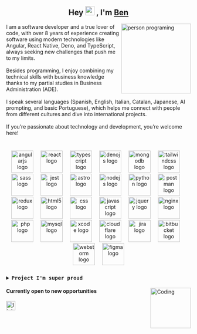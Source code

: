 
[//]: # (<p align="center">)

[//]: # (  <img src="https://github.com/thompsonemerson/thompsonemerson/raw/master/cover-thompson.png" height="100"/>)

[//]: # (</p>)

<h2 align="center">Hey <img src="https://media.giphy.com/media/hvRJCLFzcasrR4ia7z/giphy.gif" width="25px"> , I'm <a href="https://github.com/benvalencia">Ben</a></h2>

<div>
  <picture> <img alt="person programing" align="right" src="https://github.com/7oSkaaa/7oSkaaa/blob/main/Images/Right_Side.gif?raw=true" width=190px></picture>
  <div>
    I am a software developer and a true lover of code, with over 8 years of experience creating software using modern technologies like Angular, React Native, Deno, and TypeScript, always seeking new challenges that push me to my limits.
    <br>
    <br>
    Besides programming, I enjoy combining my technical skills with business knowledge thanks to my partial studies in Business Administration (ADE).
    <br>
    <br>
    I speak several languages (Spanish, English, Italian, Catalan, Japanese, AI prompting, and basic Portuguese), which helps me connect with people from different cultures and dive into international projects.
    <br>
    <br>
    If you’re passionate about technology and development, you’re welcome here!
    <br>
  </div>
</div>

###
###
<br/>

<div align="center">
  <img src="https://cdn.simpleicons.org/angular/DD0031" height="60" alt="angularjs logo"  />
  <img width="12">
  <img src="https://cdn.jsdelivr.net/gh/devicons/devicon/icons/react/react-original.svg" height="60" alt="react logo"  />
  <img width="12" />
  <img src="https://cdn.simpleicons.org/typescript/3178C6" height="60" alt="typescript logo"  />
  <img width="12" />
  <img src="https://cdn.jsdelivr.net/gh/devicons/devicon/icons/denojs/denojs-original.svg" height="60" alt="denojs logo"  />
  <img width="12" />
  <img src="https://cdn.simpleicons.org/mongodb/47A248" height="60" alt="mongodb logo"  />
  <img width="12" />
  <img src="https://cdn.simpleicons.org/tailwindcss/06B6D4" height="60" alt="tailwindcss logo"  />
  <img width="12" />
  <img src="https://cdn.simpleicons.org/sass/CC6699" height="60" alt="sass logo"  />
  <img width="12" />
  <img src="https://cdn.simpleicons.org/jest/C21325" height="60" alt="jest logo"  />
  <img width="12" />
  <img src="https://cdn.simpleicons.org/astro/FF5D01" height="60" alt="astro logo"  />
  <img width="12" />
  <img src="https://cdn.simpleicons.org/nodedotjs/339933" height="60" alt="nodejs logo"  />
  <img width="12" />
  <img src="https://cdn.jsdelivr.net/gh/devicons/devicon/icons/python/python-original.svg" height="60" alt="python logo"  />
  <img width="12" />
  <img src="https://skillicons.dev/icons?i=postman" height="60" alt="postman logo"  />
  <img width="12" />
  <img src="https://cdn.jsdelivr.net/gh/devicons/devicon/icons/redux/redux-original.svg" height="60" alt="redux logo"  />
  <img width="12" />
  <img src="https://cdn.simpleicons.org/html5/E34F26" height="60" alt="html5 logo"  />
  <img width="12" />
  <img src="https://cdn.simpleicons.org/css/1572B6" height="60" alt="css logo"  />
  <img width="12" />
  <img src="https://cdn.simpleicons.org/javascript/F7DF1E" height="60" alt="javascript logo"  />
  <img width="12" />
  <img src="https://cdn.simpleicons.org/jquery/0769AD" height="60" alt="jquery logo"  />
  <img width="12" />
  <img src="https://cdn.simpleicons.org/nginx/009639" height="60" alt="nginx logo"  />
  <img width="12" />
  <img src="https://cdn.simpleicons.org/php/777BB4" height="60" alt="php logo"  />
  <img width="12" />
  <img src="https://cdn.jsdelivr.net/gh/devicons/devicon/icons/mysql/mysql-original.svg" height="60" alt="mysql logo"  />
  <img width="12" />
  <img src="https://cdn.jsdelivr.net/gh/devicons/devicon/icons/xcode/xcode-original.svg" height="60" alt="xcode logo"  />
  <img width="12" />
  <img src="https://cdn.simpleicons.org/cloudflare/F38020" height="60" alt="cloudflare logo"  />
  <img width="12" />
  <img src="https://cdn.simpleicons.org/jira/0052CC" height="60" alt="jira logo"  />
  <img width="12" />
  <img src="https://cdn.simpleicons.org/bitbucket/0052CC" height="60" alt="bitbucket logo"  />
  <img width="12" />
  <img src="https://cdn.jsdelivr.net/gh/devicons/devicon/icons/webstorm/webstorm-original.svg" height="60" alt="webstorm logo"  />
  <img width="12" />
  <img src="https://cdn.jsdelivr.net/gh/devicons/devicon/icons/figma/figma-original.svg" height="60" alt="figma logo"  />
</div>

###
###
<details align="left">
  <summary> <b> <samp> Project I'm super proud </samp></b></summary>
  <div>
      <div>
        <h2>
          <img src="https://www.llamatracker.net/_astro/fortnite-llama-480.BTxtRGp3.png" width="30px"> Llamatracker
        </h2>
      <div>
        <div>
          <picture> <img alt="person programing" align="right" src="https://www.llamatracker.net/_astro/fortnite-llama-480.BTxtRGp3.png" width=190px></picture>
        </div>
        <div>
          <b>Llamatracker</b> is an iOS application designed as a companion for Fortnite players, offering integration with the public Epic Games API to provide real-time statistics and continuous updates of Fortnite-related content.
          <br>
          <br>
          <div>
            <div><b>Key Features</b></div>
            <div>
              <b>Detailed Statistics:</b> Visualization of metrics and performance in different game modes (Solo, Duo, Trio, Squad, Lifetime) through data analysis obtained directly from the official player profile.
            </div>
            <div>
              <b>Official News:</b> Integration with official sources to keep users informed about Fortnite updates, events, and news.
            </div>
            <div>
              <b>Daily Item Rotation:</b> Real-time display of the item rotation in Fortnite, including details such as categories and timing for the next update.
            </div>
            <div>
              <b>Visual Modes:</b> Support for light and dark modes to enhance the user experience.
            </div>
            <br>
          </div>
        </div>
      </div>
      <div>
        <div>
          <a href="https://www.llamatracker.net/">www.llamatracker.net</a>
        </div>
        <div>
          <a href="https://github.com/benvalencia/llamatracker_page">Webpage Repository</a>
        </div>
        <div>
          <div class="flex justify-center md:w-auto" tabindex="0"> <a target="_blank" aria-label="Download on the iOS App Store" class="rounded-2xl p-2 px-4 md:p-2 md:px-4 flex items-center w-40 sm:w-48 md:w-56 bg-white text-gray-900 hover:bg-gray-50 null" href=""> <svg width="100%" viewBox="0 0 132 43" fill="none" xmlns="http://www.w3.org/2000/svg"> <path d="M23.6933 20.6294C23.7069 19.575 23.987 18.5412 24.5075 17.6241C25.028 16.707 25.772 15.9365 26.6703 15.3842C26.0997 14.5692 25.3468 13.8984 24.4716 13.4252C23.5963 12.9521 22.6228 12.6895 21.6283 12.6584C19.507 12.4357 17.4504 13.9278 16.3694 13.9278C15.2674 13.9278 13.603 12.6805 11.8108 12.7174C10.6515 12.7548 9.52166 13.0919 8.53139 13.6959C7.54113 14.2998 6.72419 15.1499 6.16017 16.1635C3.71702 20.3935 5.53939 26.6102 7.87976 30.0295C9.05071 31.7038 10.4192 33.574 12.2099 33.5077C13.9621 33.435 14.6166 32.3904 16.7317 32.3904C18.8272 32.3904 19.4412 33.5077 21.2682 33.4656C23.1484 33.435 24.3331 31.7838 25.463 30.0936C26.3043 28.9006 26.9517 27.5821 27.3812 26.1869C26.2888 25.7249 25.3566 24.9515 24.7008 23.9632C24.045 22.975 23.6946 21.8155 23.6933 20.6294Z" fill="black"></path> <path d="M20.2424 10.4097C21.2677 9.17897 21.7727 7.5971 21.6504 6C20.0842 6.16451 18.6374 6.91308 17.5983 8.09657C17.0903 8.67474 16.7012 9.34736 16.4533 10.076C16.2054 10.8046 16.1035 11.575 16.1535 12.343C16.9369 12.3511 17.7119 12.1813 18.4202 11.8464C19.1285 11.5115 19.7515 11.0203 20.2424 10.4097Z" fill="black"></path> <path d="M44.7162 29.4369H38.9659L37.585 33.5144H35.1494L40.596 18.4287H43.1264L48.573 33.5144H46.0959L44.7162 29.4369ZM39.5615 27.5554H44.1195L41.8725 20.9379H41.8096L39.5615 27.5554Z" fill="black"></path> <path d="M60.3355 28.016C60.3355 31.4339 58.5062 33.6298 55.7456 33.6298C55.0462 33.6664 54.3507 33.5053 53.7387 33.165C53.1267 32.8246 52.6229 32.3189 52.285 31.7055H52.2327V37.1532H49.9751V22.516H52.1604V24.3454H52.2019C52.5553 23.735 53.0677 23.2318 53.6844 22.8894C54.301 22.547 54.999 22.3782 55.704 22.401C58.4955 22.401 60.3355 24.6076 60.3355 28.016ZM58.015 28.016C58.015 25.7892 56.8643 24.3252 55.1085 24.3252C53.3835 24.3252 52.2233 25.82 52.2233 28.016C52.2233 30.2321 53.3835 31.7162 55.1085 31.7162C56.8643 31.7162 58.015 30.2629 58.015 28.016Z" fill="black"></path> <path d="M72.4416 28.016C72.4416 31.4339 70.6117 33.6298 67.851 33.6298C67.1517 33.6664 66.4562 33.5053 65.8442 33.165C65.2322 32.8246 64.7284 32.3189 64.3904 31.7055H64.3382V37.1532H62.0806V22.516H64.2658V24.3454H64.3074C64.6608 23.735 65.1731 23.2318 65.7898 22.8894C66.4065 22.547 67.1045 22.3782 67.8095 22.401C70.601 22.401 72.4416 24.6076 72.4416 28.016ZM70.1205 28.016C70.1205 25.7892 68.9698 24.3252 67.214 24.3252C65.489 24.3252 64.3287 25.82 64.3287 28.016C64.3287 30.2321 65.489 31.7162 67.214 31.7162C68.9698 31.7162 70.1205 30.2629 70.1205 28.016Z" fill="black"></path> <path d="M80.4414 29.3112C80.6087 30.8072 82.062 31.7895 84.048 31.7895C85.9509 31.7895 87.3199 30.8072 87.3199 29.4583C87.3199 28.2874 86.4942 27.5862 84.5391 27.1057L82.584 26.6348C79.8139 25.9657 78.5279 24.6702 78.5279 22.5679C78.5279 19.9651 80.7962 18.1772 84.0159 18.1772C87.2048 18.1772 89.3901 19.9651 89.4637 22.5679H87.1847C87.0482 21.0625 85.8037 20.1537 83.9851 20.1537C82.1664 20.1537 80.9219 21.0731 80.9219 22.4113C80.9219 23.4779 81.7168 24.1055 83.6612 24.5859L85.3233 24.994C88.4185 25.726 89.7033 26.9693 89.7033 29.1759C89.7033 31.9982 87.4563 33.7659 83.8806 33.7659C80.5351 33.7659 78.2763 32.0397 78.1304 29.3111L80.4414 29.3112Z" fill="black"></path> <path d="M94.578 19.9131V22.5159H96.6695V24.3038H94.578V30.3672C94.578 31.3092 94.9967 31.7481 95.9162 31.7481C96.1645 31.7438 96.4124 31.7264 96.6588 31.6959V33.4731C96.2454 33.5503 95.8253 33.5853 95.4048 33.5775C93.1781 33.5775 92.3096 32.7411 92.3096 30.608V24.3038H90.7104V22.5159H92.3096V19.9131H94.578Z" fill="black"></path> <path d="M97.8794 28.0155C97.8794 24.555 99.9175 22.3804 103.096 22.3804C106.285 22.3804 108.313 24.5549 108.313 28.0155C108.313 31.4856 106.295 33.6507 103.096 33.6507C99.8974 33.6507 97.8794 31.4856 97.8794 28.0155ZM106.013 28.0155C106.013 25.6417 104.925 24.2406 103.096 24.2406C101.266 24.2406 100.179 25.6523 100.179 28.0155C100.179 30.3989 101.266 31.7893 103.096 31.7893C104.925 31.7893 106.013 30.3989 106.013 28.0155Z" fill="black"></path> <path d="M110.175 22.5159H112.328V24.388H112.38C112.526 23.8033 112.868 23.2866 113.35 22.9247C113.832 22.5628 114.424 22.3778 115.026 22.4008C115.286 22.3999 115.545 22.4282 115.799 22.4851V24.5968C115.471 24.4964 115.128 24.4503 114.785 24.4604C114.457 24.447 114.13 24.5049 113.827 24.6299C113.523 24.7549 113.25 24.944 113.027 25.1844C112.803 25.4249 112.634 25.7108 112.532 26.0226C112.429 26.3344 112.395 26.6647 112.432 26.9908V33.5146H110.175L110.175 22.5159Z" fill="black"></path> <path d="M126.209 30.2839C125.905 32.2805 123.96 33.6507 121.473 33.6507C118.273 33.6507 116.287 31.507 116.287 28.0677C116.287 24.6178 118.284 22.3804 121.378 22.3804C124.421 22.3804 126.334 24.4707 126.334 27.8056V28.5791H118.566V28.7155C118.53 29.1203 118.581 29.528 118.715 29.9117C118.849 30.2954 119.063 30.6463 119.342 30.9409C119.622 31.2356 119.962 31.4673 120.338 31.6207C120.714 31.7742 121.119 31.8458 121.525 31.8308C122.058 31.8808 122.594 31.7573 123.051 31.4785C123.509 31.1998 123.864 30.7808 124.065 30.2838L126.209 30.2839ZM118.577 27.0012H124.076C124.096 26.6373 124.041 26.273 123.913 25.9314C123.786 25.5898 123.59 25.2782 123.337 25.016C123.083 24.7539 122.778 24.547 122.441 24.4082C122.104 24.2695 121.742 24.2019 121.378 24.2097C121.01 24.2075 120.646 24.2782 120.305 24.4176C119.965 24.557 119.656 24.7623 119.396 25.0219C119.135 25.2814 118.929 25.5899 118.788 25.9297C118.648 26.2694 118.576 26.6336 118.577 27.0012Z" fill="black"></path> <path d="M39.2794 7.07317C39.7527 7.0392 40.2277 7.11071 40.67 7.28252C41.1123 7.45434 41.511 7.72218 41.8373 8.06674C42.1636 8.41129 42.4093 8.82397 42.5568 9.275C42.7043 9.72603 42.7499 10.2042 42.6902 10.6749C42.6902 12.9907 41.4386 14.3218 39.2794 14.3218H36.6611V7.07317H39.2794ZM37.787 13.2967H39.1537C39.4919 13.3169 39.8303 13.2615 40.1444 13.1344C40.4585 13.0073 40.7403 12.8118 40.9693 12.5621C41.1983 12.3123 41.3687 12.0147 41.4681 11.6908C41.5676 11.3669 41.5935 11.0249 41.5441 10.6897C41.59 10.3558 41.5613 10.016 41.4604 9.69443C41.3594 9.37291 41.1886 9.07771 40.9601 8.82997C40.7316 8.58223 40.4512 8.38809 40.1389 8.26146C39.8266 8.13483 39.4901 8.07885 39.1537 8.09752H37.787V13.2967Z" fill="black"></path> <path d="M43.9619 11.5844C43.9275 11.2249 43.9686 10.8622 44.0826 10.5195C44.1966 10.1769 44.381 9.8618 44.6239 9.59456C44.8668 9.32732 45.1629 9.1138 45.4931 8.96768C45.8234 8.82157 46.1805 8.74609 46.5416 8.74609C46.9028 8.74609 47.2599 8.82157 47.5902 8.96768C47.9204 9.1138 48.2165 9.32732 48.4594 9.59456C48.7023 9.8618 48.8866 10.1769 49.0006 10.5195C49.1146 10.8622 49.1557 11.2249 49.1214 11.5844C49.1564 11.9442 49.1158 12.3075 49.0021 12.6507C48.8884 12.9939 48.7041 13.3095 48.4612 13.5773C48.2182 13.8451 47.9219 14.059 47.5913 14.2055C47.2608 14.3519 46.9032 14.4275 46.5416 14.4275C46.1801 14.4275 45.8225 14.3519 45.4919 14.2055C45.1613 14.059 44.8651 13.8451 44.6221 13.5773C44.3791 13.3095 44.1949 12.9939 44.0812 12.6507C43.9675 12.3075 43.9269 11.9442 43.9619 11.5844ZM48.0109 11.5844C48.0109 10.3986 47.4782 9.70521 46.5434 9.70521C45.605 9.70521 45.0771 10.3986 45.0771 11.5844C45.0771 12.7797 45.605 13.4677 46.5434 13.4677C47.4783 13.4677 48.0109 12.7749 48.0109 11.5844Z" fill="black"></path> <path d="M55.9797 14.3218H54.8598L53.7292 10.293H53.6438L52.518 14.3218H51.4087L49.9009 8.85156H50.9959L51.9758 13.0257H52.0565L53.1812 8.85156H54.2168L55.3415 13.0257H55.4269L56.4021 8.85156H57.4817L55.9797 14.3218Z" fill="black"></path> <path d="M58.75 8.8517H59.7892V9.7207H59.8699C60.0068 9.40859 60.2376 9.14695 60.5302 8.97225C60.8228 8.79755 61.1627 8.7185 61.5023 8.74611C61.7685 8.7261 62.0358 8.76623 62.2843 8.86353C62.5329 8.96083 62.7563 9.11281 62.9382 9.30821C63.12 9.50361 63.2556 9.73741 63.3348 9.99231C63.414 10.2472 63.4348 10.5167 63.3958 10.7807V14.3219H62.3162V11.0518C62.3162 10.1727 61.9342 9.73554 61.1358 9.73554C60.955 9.72712 60.7746 9.75788 60.6069 9.8257C60.4392 9.89352 60.2881 9.99681 60.1641 10.1285C60.04 10.2601 59.9459 10.4171 59.8882 10.5885C59.8304 10.76 59.8104 10.9419 59.8296 11.1218V14.322H58.75L58.75 8.8517Z" fill="black"></path> <path d="M65.1157 6.71631H66.1953V14.322H65.1157V6.71631Z" fill="black"></path> <path d="M67.6958 11.5845C67.6614 11.225 67.7026 10.8622 67.8166 10.5196C67.9306 10.1769 68.115 9.86182 68.3579 9.59458C68.6008 9.32733 68.8969 9.1138 69.2272 8.96769C69.5575 8.82157 69.9146 8.74609 70.2758 8.74609C70.6369 8.74609 70.9941 8.82157 71.3244 8.96769C71.6547 9.1138 71.9507 9.32733 72.1937 9.59458C72.4366 9.86182 72.621 10.1769 72.735 10.5196C72.849 10.8622 72.8902 11.225 72.8558 11.5845C72.8908 11.9444 72.8501 12.3076 72.7364 12.6508C72.6227 12.994 72.4384 13.3096 72.1954 13.5774C71.9524 13.8451 71.6561 14.0591 71.3255 14.2055C70.9949 14.352 70.6374 14.4276 70.2758 14.4276C69.9142 14.4276 69.5566 14.352 69.2261 14.2055C68.8955 14.0591 68.5991 13.8451 68.3562 13.5774C68.1132 13.3096 67.9289 12.994 67.8152 12.6508C67.7014 12.3076 67.6608 11.9444 67.6958 11.5845ZM71.7448 11.5845C71.7448 10.3987 71.2121 9.70531 70.2773 9.70531C69.3389 9.70531 68.811 10.3987 68.811 11.5845C68.811 12.7798 69.3389 13.4678 70.2773 13.4678C71.2121 13.4678 71.7448 12.775 71.7448 11.5845Z" fill="black"></path> <path d="M73.9927 12.7749C73.9927 11.7903 74.7258 11.2226 76.0273 11.1419L77.509 11.0565V10.5843C77.509 10.0066 77.127 9.68034 76.3891 9.68034C75.7864 9.68034 75.3689 9.9016 75.249 10.2884H74.2038C74.3142 9.34876 75.198 8.74609 76.4389 8.74609C77.8104 8.74609 78.5839 9.42883 78.5839 10.5843V14.3219H77.5446V13.5532H77.4592C77.2858 13.8289 77.0424 14.0538 76.7537 14.2046C76.465 14.3555 76.1415 14.4271 75.8161 14.4121C75.5865 14.436 75.3544 14.4115 75.1348 14.3402C74.9152 14.2688 74.713 14.1523 74.5412 13.9981C74.3694 13.8438 74.2318 13.6553 74.1373 13.4446C74.0429 13.2339 73.9936 13.0058 73.9927 12.7749ZM77.509 12.3075V11.8502L76.1732 11.9356C75.4199 11.986 75.0782 12.2423 75.0782 12.7245C75.0782 13.2168 75.5053 13.5033 76.0926 13.5033C76.2646 13.5208 76.4384 13.5034 76.6037 13.4523C76.7689 13.4011 76.9221 13.3173 77.0543 13.2057C77.1865 13.0941 77.2948 12.9571 77.3729 12.8028C77.4511 12.6485 77.4973 12.4801 77.509 12.3075Z" fill="black"></path> <path d="M80.0029 11.5845C80.0029 9.85601 80.8915 8.76101 82.2736 8.76101C82.6155 8.74525 82.9548 8.82714 83.2518 8.99708C83.5489 9.16703 83.7914 9.41802 83.9511 9.72072H84.0318V6.71631H85.1114V14.322H84.0769V13.4578H83.9915C83.8194 13.7584 83.5684 14.0063 83.2656 14.1745C82.9628 14.3427 82.6198 14.4249 82.2736 14.4122C80.882 14.4122 80.0029 13.3172 80.0029 11.5845ZM81.1181 11.5845C81.1181 12.7448 81.6651 13.443 82.5797 13.443C83.4896 13.443 84.052 12.7347 84.052 11.5893C84.052 10.4492 83.4837 9.73085 82.5797 9.73085C81.6709 9.73085 81.1181 10.4338 81.1181 11.5845Z" fill="black"></path> <path d="M89.5776 11.5844C89.5432 11.2249 89.5844 10.8622 89.6984 10.5195C89.8124 10.1769 89.9967 9.8618 90.2396 9.59456C90.4825 9.32732 90.7786 9.1138 91.1088 8.96768C91.4391 8.82157 91.7962 8.74609 92.1574 8.74609C92.5185 8.74609 92.8756 8.82157 93.2059 8.96768C93.5361 9.1138 93.8322 9.32732 94.0751 9.59456C94.318 9.8618 94.5023 10.1769 94.6163 10.5195C94.7303 10.8622 94.7715 11.2249 94.7371 11.5844C94.7721 11.9442 94.7315 12.3075 94.6178 12.6507C94.5041 12.9939 94.3198 13.3095 94.0769 13.5773C93.8339 13.8451 93.5376 14.059 93.2071 14.2055C92.8765 14.3519 92.5189 14.4275 92.1574 14.4275C91.7958 14.4275 91.4382 14.3519 91.1076 14.2055C90.7771 14.059 90.4808 13.8451 90.2378 13.5773C89.9949 13.3095 89.8106 12.9939 89.6969 12.6507C89.5832 12.3075 89.5426 11.9442 89.5776 11.5844ZM93.6266 11.5844C93.6266 10.3986 93.094 9.70521 92.1591 9.70521C91.2207 9.70521 90.6928 10.3986 90.6928 11.5844C90.6928 12.7797 91.2208 13.4677 92.1591 13.4677C93.094 13.4677 93.6266 12.7749 93.6266 11.5844Z" fill="black"></path> <path d="M96.186 8.8517H97.2253V9.7207H97.306C97.4428 9.40859 97.6736 9.14695 97.9663 8.97225C98.2589 8.79755 98.5987 8.7185 98.9384 8.74611C99.2045 8.7261 99.4718 8.76623 99.7204 8.86353C99.9689 8.96083 100.192 9.11281 100.374 9.30821C100.556 9.50361 100.692 9.73741 100.771 9.99231C100.85 10.2472 100.871 10.5167 100.832 10.7807V14.3219H99.7522V11.0518C99.7522 10.1727 99.3702 9.73554 98.5718 9.73554C98.3911 9.72712 98.2107 9.75788 98.043 9.8257C97.8752 9.89352 97.7242 9.99681 97.6001 10.1285C97.4761 10.2601 97.3819 10.4171 97.3242 10.5885C97.2665 10.76 97.2465 10.9419 97.2656 11.1218V14.322H96.186V8.8517Z" fill="black"></path> <path d="M106.932 7.48975V8.87659H108.117V9.78594H106.932V12.5988C106.932 13.1718 107.168 13.4227 107.705 13.4227C107.843 13.4223 107.98 13.4139 108.117 13.3978V14.297C107.923 14.3317 107.726 14.3502 107.53 14.3522C106.329 14.3522 105.851 13.9299 105.851 12.8752V9.78589H104.982V8.87654H105.851V7.48975H106.932Z" fill="black"></path> <path d="M109.592 6.71631H110.662V9.73084H110.747C110.891 9.41581 111.128 9.15269 111.426 8.97733C111.725 8.80197 112.07 8.72291 112.415 8.75091C112.68 8.7365 112.945 8.78071 113.19 8.88038C113.436 8.98004 113.657 9.13271 113.837 9.32749C114.017 9.52228 114.152 9.75437 114.231 10.0072C114.311 10.2601 114.334 10.5274 114.299 10.7902V14.322H113.219V11.0566C113.219 10.1828 112.812 9.74031 112.049 9.74031C111.863 9.7251 111.677 9.7506 111.502 9.81505C111.327 9.87951 111.169 9.98134 111.038 10.1134C110.906 10.2455 110.806 10.4047 110.742 10.5798C110.679 10.7549 110.655 10.9417 110.671 11.1272V14.322H109.592L109.592 6.71631Z" fill="black"></path> <path d="M120.594 12.845C120.447 13.345 120.129 13.7774 119.696 14.0667C119.263 14.3561 118.742 14.4838 118.224 14.4276C117.863 14.4371 117.505 14.3681 117.174 14.2253C116.843 14.0826 116.547 13.8694 116.307 13.6008C116.066 13.3322 115.887 13.0144 115.782 12.6696C115.676 12.3248 115.647 11.9612 115.697 11.6041C115.649 11.2459 115.678 10.8815 115.783 10.5357C115.888 10.1899 116.066 9.87064 116.306 9.59964C116.545 9.32865 116.839 9.1122 117.169 8.96496C117.5 8.81771 117.857 8.7431 118.219 8.74619C119.741 8.74619 120.659 9.78608 120.659 11.5038V11.8805H116.796V11.941C116.78 12.1418 116.805 12.3438 116.87 12.5343C116.936 12.7247 117.041 12.8993 117.178 13.0468C117.315 13.1944 117.482 13.3116 117.667 13.3911C117.852 13.4705 118.052 13.5104 118.253 13.5082C118.511 13.5392 118.773 13.4927 119.005 13.3746C119.237 13.2565 119.428 13.0721 119.555 12.845L120.594 12.845ZM116.796 11.0821H119.559C119.573 10.8985 119.548 10.7141 119.486 10.5407C119.424 10.3674 119.327 10.2088 119.2 10.0754C119.073 9.94193 118.92 9.83647 118.75 9.7658C118.58 9.69513 118.397 9.6608 118.213 9.66502C118.026 9.66267 117.841 9.69773 117.668 9.76812C117.495 9.83851 117.338 9.94282 117.206 10.0749C117.074 10.207 116.97 10.3641 116.899 10.5371C116.829 10.7101 116.794 10.8954 116.796 11.0821Z" fill="black"></path> </svg> </a> </div>
        </div>
      </div>
    </div>
  </div>
</details>
<div>
  <picture>
      <img align="right" alt="Coding" width="110" src="https://cdn.dribbble.com/users/1277312/screenshots/14733298/media/39b1045e593737587dd60e42c8422d1f.gif"/>
  </picture>
  <div>
    <h4>Currently open to new opportunities</h4>
    <a href="https://www.linkedin.com/in/benjaminevalencia/" target="_blank">
      <img src="https://img.shields.io/static/v1?message=LinkedIn&logo=linkedin&label=&color=0077B5&logoColor=white&labelColor=&style=for-the-badge" height="25" alt="linkedin logo"  />
    </a>
  </div>
</div>


